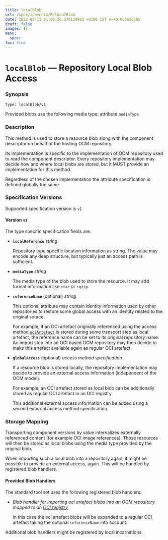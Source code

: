 ```yaml
---
title: localBlob
url: /spec/appendix/B/localBlob
date: 2022-09-15 21:06:26.570110921 +0100 IST m=+0.005636265
draft: false
images: []
menu:
  spec:
toc: true
---
```

# `localBlob` &#8212; Repository Local Blob Access


### Synopsis
```
type: localBlob/v1
```

Provided blobs use the following media type: attribute `mediaType`

### Description

This method is used to store a resource blob along with the component descriptor
on behalf of the hosting OCM repository.

Its implementation is specific to the implementation of OCM
repository used to read the component descriptor. Every repository
implementation may decide how and where local blobs are stored,
but it MUST provide an implementation for this method.

Regardless of the chosen implementation the attribute specification is
defined globally the same.

### Specification Versions

Supported specification version is `v1`

#### Version `v1`

The type specific specification fields are:

- **`localReference`** *string*

  Repository type specific location information as string. The value
  may encode any deep structure, but typically just an access path is sufficient.

- **`mediaType`** *string*

  The media type of the blob used to store the resource. It may add
  format information like `+tar` or `+gzip`.

- **`referenceName`** (optional) *string*

  This optional attribute may contain identity information used by
  other repositories to restore some global access with an identity
  related to the original source.

  For example, if an OCI artefact originally referenced using the
  access method [`ociArtefact`](../../../../../docs/formats/accessmethods/ociArtefact.md) is stored during
  some transport step as local artefact, the reference name can be set
  to its original repository name. An import step into an OCI based OCM
  repository may then decide to make this artefact available again as
  regular OCI artefact.

- **`globalAccess`** (optional) *access method specification*

  If a resource blob is stored locally, the repository implementation
  may decide to provide an external access information (independent
  of the OCM model).

  For example, an OCI artefact stored as local blob
  can be additionally stored as regular OCI artefact in an OCI registry.

  This additional external access information can be added using
  a second external access method specification.


### Storage Mapping

Transporting component versions by value internalizes externally
referenced content (for example OCI image references). Those
resources will then be stored as local blobs using the media type provided by the
original blob.

When importing such a local blob into a repository again, it might be possible
to provide an external access, again. This will be handled
by registered blob handlers.

#### Provided Blob Handlers

The standard tool set uses the following registered blob handlers:
- *Blob handler for importing oci artefact blobs into
  an OCM repository mapped to an [OCI registry](../A/OCIRegistry/README.md#blob-mappings)*

  In this case the oci artefact  blobs will be expanded to a regular
  OCI artefact taking the optional `referenceName` into account.

Additional blob handlers might be registered by local incarnations.